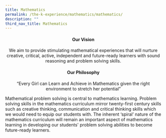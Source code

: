 ```yaml
---
title: Mathematics
permalink: /the-k-experience/mathematics/mathematics/
description: ""
third_nav_title: Mathematics
---
```

<h4 align="center">Our Vision</h4>

<p align="center">We aim to provide stimulating mathematical experiences that will nurture creative, critical, active, independent and future-ready learners with sound reasoning and problem solving skills.</p>

<h4 align="center">Our Philosophy</h4>

<p align="center">“Every Girl can Learn and Achieve in Mathematics given the right environment to stretch her potential”</p>
<p>Mathematical problem solving is central to mathematics learning. Problem solving skills in the mathematics curriculum mirror twenty-first century skills such as creative thinking, communication and critical thinking skills which we would need to equip our students with. The inherent ‘spiral’ nature of the mathematics curriculum will remain an important aspect of mathematics learning in developing our students' problem solving abilities to become future-ready learners. </p>
